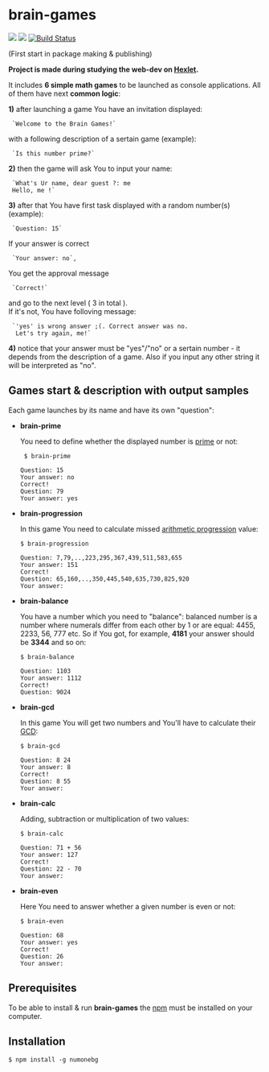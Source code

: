 <h1>brain-games</h1>

<a href="https://codeclimate.com/github/TyrionFront/project-lvl1-s304/maintainability"><img src="https://api.codeclimate.com/v1/badges/48c4404a15984e14868f/maintainability" /></a>
<a href="https://codeclimate.com/github/TyrionFront/project-lvl1-s304/test_coverage"><img src="https://api.codeclimate.com/v1/badges/48c4404a15984e14868f/test_coverage" /></a>
[![Build Status](https://travis-ci.org/TyrionFront/project-lvl1-s304.svg?branch=master)](https://travis-ci.org/TyrionFront/project-lvl1-s304)

(First start in package making & publishing)

**Project is made during studying the web-dev on [Hexlet](https://ru.hexlet.io/).**

It includes **6 simple math games** to be launched as console applications.
All of them have next **common logic**:

**1)** after launching a game You have an invitation displayed:

     `Welcome to the Brain Games!`
  
   with a following description of a sertain game (example):
  
     `Is this number prime?`
     
**2)** then the game will ask You to input your name:

     `What's Ur name, dear guest ?: me
     Hello, me !`
  
**3)** after that You have first task displayed with a random number(s) (example):

     `Question: 15`
     
   If your answer is correct
   
     `Your answer: no`,
     
   You get the approval message
     
     `Correct!`
     
   and go to the next level ( 3  in total ).  
   If it's not, You have folloving message:
   
     `'yes' is wrong answer ;(. Correct answer was no.
      Let's try again, me!`
      
**4)** notice that your answer must be "yes"/"no" or a sertain number - it depends from the description of a game. Also if 
   you input any other string it will be interpreted as "no".

<h2>Games start & description with output samples</h2>

Each game launches by its name and have its own "question":

* **brain-prime**

  You need to define whether the displayed number is [prime](https://en.wikipedia.org/wiki/Prime_number) or not:  
  
  ``` $ brain-prime```
  ```
  Question: 15
  Your answer: no
  Correct!
  Question: 79
  Your answer: yes
  ```


* **brain-progression**

  In this game You need to calculate missed [arithmetic progression](https://en.wikipedia.org/wiki/Arithmetic_progression) value: 
  
  ```$ brain-progression```
  ```
  Question: 7,79,..,223,295,367,439,511,583,655
  Your answer: 151
  Correct!
  Question: 65,160,..,350,445,540,635,730,825,920
  Your answer: 
  ```
  
  
* **brain-balance**

  You have a number which you need to "balance": balanced number is a number where numerals differ from each other by 1 or
  are equal: 4455, 2233, 56, 777 etc. So if You got, for example, **4181** your answer should be **3344** and so on:
  
  ```$ brain-balance```
  
  ```
  Question: 1103
  Your answer: 1112
  Correct!
  Question: 9024
  ```

* **brain-gcd**

  In this game You will get two numbers and You'll have to calculate their [GCD](https://en.wikipedia.org/wiki/Greatest_common_divisor):
  
  ```$ brain-gcd```
  ```
  Question: 8 24
  Your answer: 8
  Correct!
  Question: 8 55
  Your answer: 
  ```

* **brain-calc**

  Adding, subtraction or multiplication of two values:
  
  ```$ brain-calc```
  ```
  Question: 71 + 56
  Your answer: 127
  Correct!
  Question: 22 - 70
  Your answer:
  ```

* **brain-even**

  Here You need to answer whether a given number is even or not:
  
  ```$ brain-even```
  ```
  Question: 68
  Your answer: yes
  Correct!
  Question: 26
  Your answer:
  ```
<h2>Prerequisites</h2>

To be able to install & run **brain-games** the [npm](https://www.npmjs.com/get-npm) must be installed on your computer.

<h2>Installation</h2>

```$ npm install -g numonebg```


